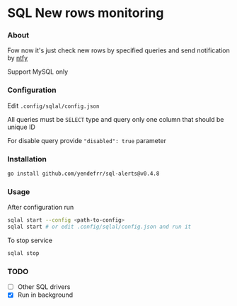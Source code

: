# SQL New rows monitoring

### About

Fow now it's just check new rows by specified queries and send notification by [ntfy](https://ntfy.sh/)

Support MySQL only

### Configuration

Edit `.config/sqlal/config.json`

All queries must be `SELECT` type and query only one column that should be unique ID

For disable query provide `"disabled": true` parameter

### Installation
```bash
go install github.com/yendefrr/sql-alerts@v0.4.8
```

### Usage

After configuration run

```bash
sqlal start --config <path-to-config> 
sqlal start # or edit .config/sqlal/config.json and run it
```

To stop service
```bash
sqlal stop
```

### TODO

- [ ] Other SQL drivers
- [x] Run in background
